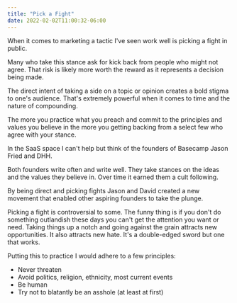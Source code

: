 ```yaml
---
title: "Pick a Fight"
date: 2022-02-02T11:00:32-06:00
---
```


When it comes to marketing a tactic I've seen work well is picking a fight in public.

Many who take this stance ask for kick back from people who might not agree. That risk is likely more worth the reward as it represents a decision being made.

The direct intent of taking a side on a topic or opinion creates a bold stigma to one's audience. That's extremely powerful when it comes to time and the nature of compounding.

The more you practice what you preach and commit to the principles and values you believe in the more you getting backing from a select few who agree with your stance.

In the SaaS space I can't help but think of the founders of Basecamp Jason Fried and DHH.

Both founders write often and write well. They take stances on the ideas and the values they believe in. Over time it earned them a cult following.

By being direct and picking fights Jason and David created a new movement that enabled other aspiring founders to take the plunge.

Picking a fight is controversial to some. The funny thing is if you don't do something outlandish these days you can't get the attention you want or need. Taking things up a notch and going against the grain attracts new opportunities. It also attracts new hate. It's a double-edged sword but one that works.

Putting this to practice I would adhere to a few principles:

- Never threaten
- Avoid politics, religion, ethnicity, most current events
- Be human
- Try not to blatantly be an asshole (at least at first)
